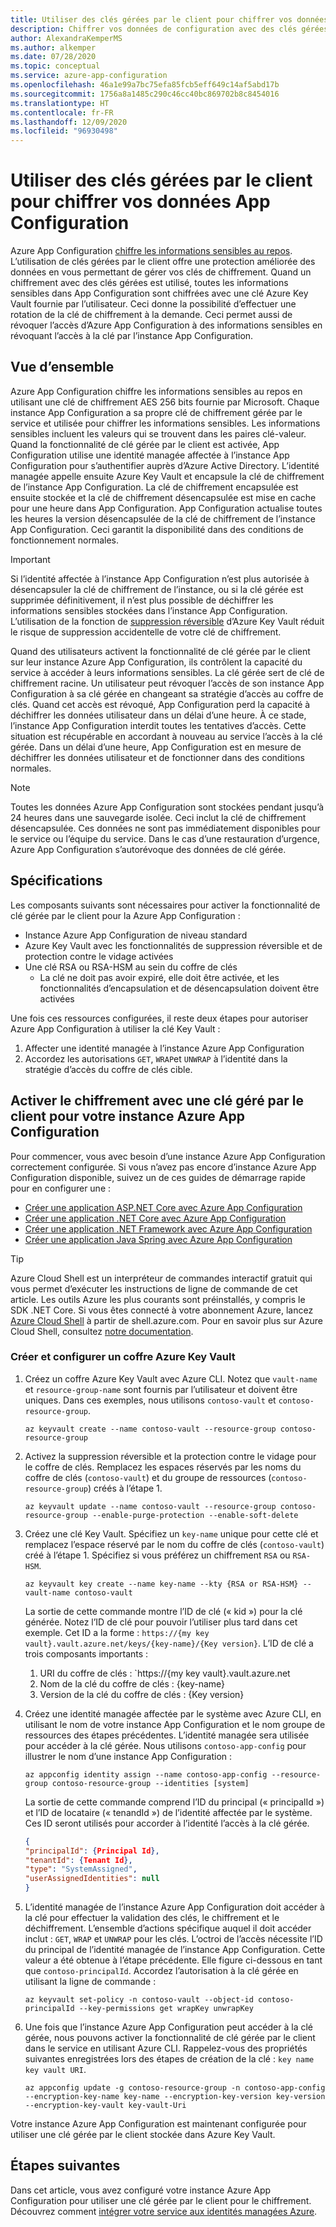 ```yaml
---
title: Utiliser des clés gérées par le client pour chiffrer vos données de configuration
description: Chiffrer vos données de configuration avec des clés gérées par le client
author: AlexandraKemperMS
ms.author: alkemper
ms.date: 07/28/2020
ms.topic: conceptual
ms.service: azure-app-configuration
ms.openlocfilehash: 46a1e99a7bc75efa85fcb5eff649c14af5abd17b
ms.sourcegitcommit: 1756a8a1485c290c46cc40bc869702b8c8454016
ms.translationtype: HT
ms.contentlocale: fr-FR
ms.lasthandoff: 12/09/2020
ms.locfileid: "96930498"
---
```

# <a name="use-customer-managed-keys-to-encrypt-your-app-configuration-data"></a>Utiliser des clés gérées par le client pour chiffrer vos données App Configuration
Azure App Configuration [chiffre les informations sensibles au repos](../security/fundamentals/encryption-atrest.md). L’utilisation de clés gérées par le client offre une protection améliorée des données en vous permettant de gérer vos clés de chiffrement.  Quand un chiffrement avec des clés gérées est utilisé, toutes les informations sensibles dans App Configuration sont chiffrées avec une clé Azure Key Vault fournie par l’utilisateur.  Ceci donne la possibilité d’effectuer une rotation de la clé de chiffrement à la demande.  Ceci permet aussi de révoquer l’accès d’Azure App Configuration à des informations sensibles en révoquant l’accès à la clé par l’instance App Configuration.

## <a name="overview"></a>Vue d’ensemble 
Azure App Configuration chiffre les informations sensibles au repos en utilisant une clé de chiffrement AES 256 bits fournie par Microsoft. Chaque instance App Configuration a sa propre clé de chiffrement gérée par le service et utilisée pour chiffrer les informations sensibles. Les informations sensibles incluent les valeurs qui se trouvent dans les paires clé-valeur.  Quand la fonctionnalité de clé gérée par le client est activée, App Configuration utilise une identité managée affectée à l’instance App Configuration pour s’authentifier auprès d’Azure Active Directory. L’identité managée appelle ensuite Azure Key Vault et encapsule la clé de chiffrement de l’instance App Configuration. La clé de chiffrement encapsulée est ensuite stockée et la clé de chiffrement désencapsulée est mise en cache pour une heure dans App Configuration. App Configuration actualise toutes les heures la version désencapsulée de la clé de chiffrement de l’instance App Configuration. Ceci garantit la disponibilité dans des conditions de fonctionnement normales. 

>[!IMPORTANT]
> Si l’identité affectée à l’instance App Configuration n’est plus autorisée à désencapsuler la clé de chiffrement de l’instance, ou si la clé gérée est supprimée définitivement, il n’est plus possible de déchiffrer les informations sensibles stockées dans l’instance App Configuration. L’utilisation de la fonction de [suppression réversible](../key-vault/general/soft-delete-overview.md) d’Azure Key Vault réduit le risque de suppression accidentelle de votre clé de chiffrement.

Quand des utilisateurs activent la fonctionnalité de clé gérée par le client sur leur instance Azure App Configuration, ils contrôlent la capacité du service à accéder à leurs informations sensibles. La clé gérée sert de clé de chiffrement racine. Un utilisateur peut révoquer l’accès de son instance App Configuration à sa clé gérée en changeant sa stratégie d’accès au coffre de clés. Quand cet accès est révoqué, App Configuration perd la capacité à déchiffrer les données utilisateur dans un délai d’une heure. À ce stade, l’instance App Configuration interdit toutes les tentatives d’accès. Cette situation est récupérable en accordant à nouveau au service l’accès à la clé gérée.  Dans un délai d’une heure, App Configuration est en mesure de déchiffrer les données utilisateur et de fonctionner dans des conditions normales.

>[!NOTE]
>Toutes les données Azure App Configuration sont stockées pendant jusqu’à 24 heures dans une sauvegarde isolée. Ceci inclut la clé de chiffrement désencapsulée. Ces données ne sont pas immédiatement disponibles pour le service ou l’équipe du service. Dans le cas d’une restauration d’urgence, Azure App Configuration s’autorévoque des données de clé gérée.

## <a name="requirements"></a>Spécifications
Les composants suivants sont nécessaires pour activer la fonctionnalité de clé gérée par le client pour la Azure App Configuration :
- Instance Azure App Configuration de niveau standard
- Azure Key Vault avec les fonctionnalités de suppression réversible et de protection contre le vidage activées
- Une clé RSA ou RSA-HSM au sein du coffre de clés
    - La clé ne doit pas avoir expiré, elle doit être activée, et les fonctionnalités d’encapsulation et de désencapsulation doivent être activées

Une fois ces ressources configurées, il reste deux étapes pour autoriser Azure App Configuration à utiliser la clé Key Vault :
1. Affecter une identité managée à l’instance Azure App Configuration
2. Accordez les autorisations `GET`, `WRAP`et `UNWRAP` à l’identité dans la stratégie d’accès du coffre de clés cible.

## <a name="enable-customer-managed-key-encryption-for-your-azure-app-configuration-instance"></a>Activer le chiffrement avec une clé géré par le client pour votre instance Azure App Configuration
Pour commencer, vous avec besoin d’une instance Azure App Configuration correctement configurée. Si vous n’avez pas encore d’instance Azure App Configuration disponible, suivez un de ces guides de démarrage rapide pour en configurer une :
- [Créer une application ASP.NET Core avec Azure App Configuration](quickstart-aspnet-core-app.md)
- [Créer une application .NET Core avec Azure App Configuration](quickstart-dotnet-core-app.md)
- [Créer une application .NET Framework avec Azure App Configuration](quickstart-dotnet-app.md)
- [Créer une application Java Spring avec Azure App Configuration](quickstart-java-spring-app.md)

>[!TIP]
> Azure Cloud Shell est un interpréteur de commandes interactif gratuit qui vous permet d’exécuter les instructions de ligne de commande de cet article.  Les outils Azure les plus courants sont préinstallés, y compris le SDK .NET Core. Si vous êtes connecté à votre abonnement Azure, lancez [Azure Cloud Shell](https://shell.azure.com) à partir de shell.azure.com.  Pour en savoir plus sur Azure Cloud Shell, consultez [notre documentation](../cloud-shell/overview.md).

### <a name="create-and-configure-an-azure-key-vault"></a>Créer et configurer un coffre Azure Key Vault
1. Créez un coffre Azure Key Vault avec Azure CLI.  Notez que `vault-name` et `resource-group-name` sont fournis par l’utilisateur et doivent être uniques.  Dans ces exemples, nous utilisons `contoso-vault` et `contoso-resource-group`.

    ```azurecli
    az keyvault create --name contoso-vault --resource-group contoso-resource-group
    ```
    
1. Activez la suppression réversible et la protection contre le vidage pour le coffre de clés. Remplacez les espaces réservés par les noms du coffre de clés (`contoso-vault`) et du groupe de ressources (`contoso-resource-group`) créés à l’étape 1.

    ```azurecli
    az keyvault update --name contoso-vault --resource-group contoso-resource-group --enable-purge-protection --enable-soft-delete
    ```
    
1. Créez une clé Key Vault. Spécifiez un `key-name` unique pour cette clé et remplacez l’espace réservé par le nom du coffre de clés (`contoso-vault`) créé à l’étape 1. Spécifiez si vous préférez un chiffrement `RSA` ou `RSA-HSM`.

    ```azurecli
    az keyvault key create --name key-name --kty {RSA or RSA-HSM} --vault-name contoso-vault
    ```
    
    La sortie de cette commande montre l’ID de clé (« kid ») pour la clé générée.  Notez l’ID de clé pour pouvoir l’utiliser plus tard dans cet exemple.  Cet ID a la forme : `https://{my key vault}.vault.azure.net/keys/{key-name}/{Key version}`.  L’ID de clé a trois composants importants :
    1. URI du coffre de clés : `https://{my key vault}.vault.azure.net
    1. Nom de la clé du coffre de clés : {key-name}
    1. Version de la clé du coffre de clés : {Key version}

1. Créez une identité managée affectée par le système avec Azure CLI, en utilisant le nom de votre instance App Configuration et le nom groupe de ressources des étapes précédentes. L’identité managée sera utilisée pour accéder à la clé gérée. Nous utilisons `contoso-app-config` pour illustrer le nom d’une instance App Configuration :
    
    ```azurecli
    az appconfig identity assign --name contoso-app-config --resource-group contoso-resource-group --identities [system]
    ```
    
    La sortie de cette commande comprend l’ID du principal (« principalId ») et l’ID de locataire (« tenandId ») de l’identité affectée par le système.  Ces ID seront utilisés pour accorder à l’identité l’accès à la clé gérée.

    ```json
    {
    "principalId": {Principal Id},
    "tenantId": {Tenant Id},
    "type": "SystemAssigned",
    "userAssignedIdentities": null
    }
    ```

1. L’identité managée de l’instance Azure App Configuration doit accéder à la clé pour effectuer la validation des clés, le chiffrement et le déchiffrement. L’ensemble d’actions spécifique auquel il doit accéder inclut : `GET`, `WRAP` et `UNWRAP` pour les clés.  L’octroi de l’accès nécessite l’ID du principal de l’identité managée de l’instance App Configuration. Cette valeur a été obtenue à l’étape précédente. Elle figure ci-dessous en tant que `contoso-principalId`. Accordez l’autorisation à la clé gérée en utilisant la ligne de commande :

    ```azurecli
    az keyvault set-policy -n contoso-vault --object-id contoso-principalId --key-permissions get wrapKey unwrapKey
    ```

1. Une fois que l’instance Azure App Configuration peut accéder à la clé gérée, nous pouvons activer la fonctionnalité de clé gérée par le client dans le service en utilisant Azure CLI. Rappelez-vous des propriétés suivantes enregistrées lors des étapes de création de la clé : `key name` `key vault URI`.

    ```azurecli
    az appconfig update -g contoso-resource-group -n contoso-app-config --encryption-key-name key-name --encryption-key-version key-version --encryption-key-vault key-vault-Uri
    ```

Votre instance Azure App Configuration est maintenant configurée pour utiliser une clé gérée par le client stockée dans Azure Key Vault.

## <a name="next-steps"></a>Étapes suivantes
Dans cet article, vous avez configuré votre instance Azure App Configuration pour utiliser une clé gérée par le client pour le chiffrement.  Découvrez comment [intégrer votre service aux identités managées Azure](howto-integrate-azure-managed-service-identity.md).
